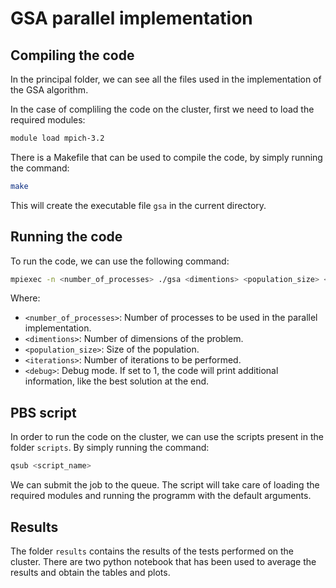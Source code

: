 # GSA parallel implementation

## Compiling the code
In the principal folder, we can see all the files used in the implementation of the GSA algorithm.

In the case of compliling the code on the cluster, first we need to load the required modules:
```bash
module load mpich-3.2
```

There is a Makefile that can be used to compile the code, by simply running the command:
```bash
make
```
This will create the executable file `gsa` in the current directory.


## Running the code
To run the code, we can use the following command:
```bash
mpiexec -n <number_of_processes> ./gsa <dimentions> <population_size> <iterations> <debug>
```
Where:
- `<number_of_processes>`: Number of processes to be used in the parallel implementation.
- `<dimentions>`: Number of dimensions of the problem.
- `<population_size>`: Size of the population.
- `<iterations>`: Number of iterations to be performed.
- `<debug>`: Debug mode. If set to 1, the code will print additional information, like the best solution at the end.


## PBS script
In order to run the code on the cluster, we can use the scripts present in the folder `scripts`.
By simply running the command:
```bash
qsub <script_name>
```
We can submit the job to the queue. The script will take care of loading the required modules and running the programm with the default arguments.


## Results
The folder `results` contains the results of the tests performed on the cluster. There are two python notebook that has been used to average the results and obtain the tables and plots.
